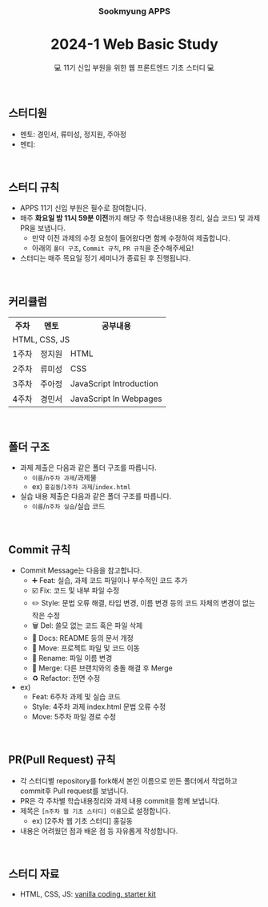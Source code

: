 <div align="center">

### Sookmyung APPS
# 2024-1 Web Basic Study
💻 11기 신입 부원을 위한 웹 프론트엔드 기초 스터디 💻

</div>
<br>

## 스터디원
- 멘토: 경민서, 류미성, 정지원, 주아정
- 멘티:

<br>

## 스터디 규칙
- APPS 11기 신입 부원은 필수로 참여합니다.
- 매주 **화요일 밤 11시 59분 이전**까지 해당 주 학습내용(내용 정리, 실습 코드) 및 과제 PR을 보냅니다.
  - 만약 이전 과제의 수정 요청이 들어왔다면 함께 수정하여 제출합니다.
  - 아래의 `폴더 구조`, `Commit 규칙`, `PR 규칙`을 준수해주세요!
- 스터디는 매주 목요일 정기 세미나가 종료된 후 진행됩니다.

<br>

## 커리큘럼

<table>
  <tr>
    <th>주차</th>
    <th>멘토</th>
    <th>공부내용</th>
  </tr>
  <tr>
    <td colspan="3">HTML, CSS, JS</td>
  </tr>
  <tr>
    <td>1주차</td>
    <td>정지원</td>
    <td>HTML</td>
  </tr>
  <tr>
    <td>2주차</td>
    <td>류미성</td>
    <td>CSS</td>
  </tr>
   <tr>
    <td>3주차</td>
    <td>주아정</td>
    <td>JavaScript Introduction</td>
  </tr>
   <tr>
    <td>4주차</td>
    <td>경민서</td>
    <td>JavaScript In Webpages</td>
  </tr>

 
</table>

<br>

## 폴더 구조
- 과제 제출은 다음과 같은 폴더 구조를 따릅니다.
  - `이름`/`n주차 과제`/과제물
  - ex) `홍길동`/`1주차 과제`/`index.html`
- 실습 내용 제출은 다음과 같은 폴더 구조를 따릅니다.
  - `이름`/`n주차 실습`/실습 코드
 
<br>

## Commit 규칙
- Commit Message는 다음을 참고합니다.
    - ➕ Feat: 실습, 과제 코드 파일이나 부수적인 코드 추가
    - ☑️ Fix: 코드 및 내부 파일 수정
    - ✏️ Style: 문법 오류 해결, 타입 변경, 이름 변경 등의 코드 자체의 변경이 없는 작은 수정
    - 🗑️ Del: 쓸모 없는 코드 혹은 파일 삭제
    - 📝 Docs: README 등의 문서 개정
    - 🚚 Move: 프로젝트 파일 및 코드 이동
    - 📛 Rename: 파일 이름 변경
    - 🔀 Merge: 다른 브랜치와의 충돌 해결 후 Merge
    - ♻️ Refactor: 전면 수정
- ex)
  - Feat: 6주차 과제 및 실습 코드
  - Style: 4주차 과제 index.html 문법 오류 수정
  - Move: 5주차 파일 경로 수정

<br>

## PR(Pull Request) 규칙
- 각 스터디별 repository를 fork해서 본인 이름으로 만든 폴더에서 작업하고 commit후 Pull request를 보냅니다.
- PR은 각 주차별 학습내용정리와 과제 내용 commit을 함께 보냅니다.
- 제목은 `[n주차 웹 기초 스터디] 이름`으로 설정합니다.
  - ex) [2주차 웹 기초 스터디] 홍길동
- 내용은 어려웠던 점과 배운 점 등 자유롭게 작성합니다.

<br>

## 스터디 자료
- HTML, CSS, JS: [vanilla coding. starter kit](https://book.vanillacoding.co/starter-kit/)
